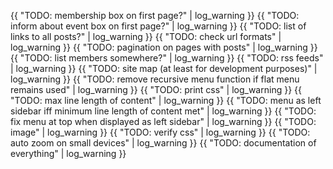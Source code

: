 ---
---
{{ "TODO: membership box on first page?" | log_warning }}
{{ "TODO: inform about event box on first page?" | log_warning }}
{{ "TODO: list of links to all posts?" | log_warning }}
{{ "TODO: check url formats" | log_warning }}
{{ "TODO: pagination on pages with posts" | log_warning }}
{{ "TODO: list members somewhere?" | log_warning }}
{{ "TODO: rss feeds" | log_warning }}
{{ "TODO: site map (at least for development purposes)" | log_warning }}
{{ "TODO: remove recursive menu function if flat menu remains used" | log_warning }}
{{ "TODO: print css" | log_warning }}
{{ "TODO: max line length of content" | log_warning }}
{{ "TODO: menu as left sidebar iff minimum line length of content met" | log_warning }}
{{ "TODO: fix menu at top when displayed as left sidebar" | log_warning }}
{{ "TODO: image" | log_warning }}
{{ "TODO: verify css" | log_warning }}
{{ "TODO: auto zoom on small devices" | log_warning }}
{{ "TODO: documentation of everything" | log_warning }}
